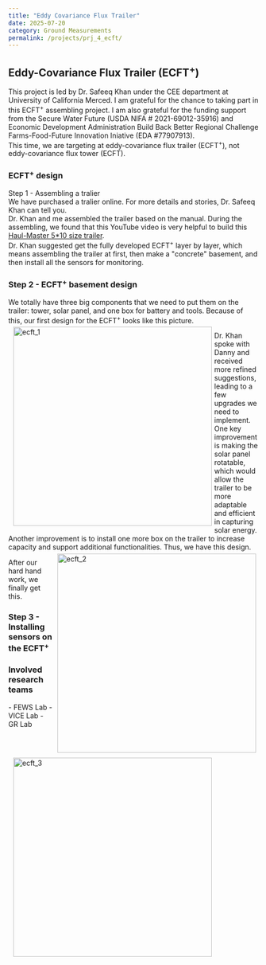 ```yaml
---
title: "Eddy Covariance Flux Trailer"
date: 2025-07-20
category: Ground Measurements
permalink: /projects/prj_4_ecft/
---
```


<h2>Eddy-Covariance Flux Trailer (ECFT<sup>+</sup>)</h2>
This project is led by Dr. Safeeq Khan under the CEE department at University of California Merced. I am grateful for the chance to taking part in this ECFT<sup>+</sup> assembling project. I am also grateful for the funding support from the Secure Water Future (USDA NIFA # 2021-69012-35916) and Economic Development Administration Build Back Better Regional Challenge Farms-Food-Future Innovation Iniative (EDA #77907913).<br>
This time, we are targeting at eddy-covariance flux trailer (ECFT<sup>+</sup>), not eddy-covariance flux tower (ECFT).

<h3>ECFT<sup>+</sup> design</h3>
<p>Step 1 - Assembling a tralier<br>
We have purchased a tralier online. For more details and stories, Dr. Safeeq Khan can tell you. <br>
Dr. Khan and me assembled the trailer based on the manual. During the assembling, we found that this YouTube video is very helpful to build this <a href="https://www.youtube.com/watch?v=QL-F22P8uC8" target="_blank">Haul-Master 5*10 size trailer</a>. <br>
Dr. Khan suggested get the fully developed ECFT<sup>+</sup> layer by layer, which means assembling the trailer at first, then make a "concrete" basement, and then install all the sensors for monitoring.
</p>

<h3>Step 2 - ECFT<sup>+</sup> basement design </h3>
We totally have three big components that we need to put them on the trailer: tower, solar panel, and one box for battery and tools. Because of this, our first design for the ECFT<sup>+</sup> looks like this picture.<br>
<img src="/images/projects/ECFT/ECFT_1.PNG" alt="ecft_1" style="width: 400px; float: left; margin: 5px 5px 5px 10px;">

Dr. Khan spoke with Danny and received more refined suggestions, leading to a few upgrades we need to implement. One key improvement is making the solar panel rotatable, which would allow the trailer to be more adaptable and efficient in capturing solar energy. Another improvement is to install one more box on the trailer to increase capacity and support additional functionalities. Thus, we have this design.
<img src="/images/projects/ECFT/ECFT_1.PNG" alt="ecft_2" style="width: 400px; float: right; margin: 5px 5px 5px 10px;">

After our hard hand work, we finally get this.
<img src="/images/projects/ECFT/ECFT_1.PNG" alt="ecft_3" style="width: 400px; float: left; margin: 5px 5px 5px 10px;">

<h3>Step 3 - Installing sensors on the ECFT<sup>+</sup></h3>

<h3>Involved research teams</h3>
- FEWS Lab
- VICE Lab
- GR Lab
